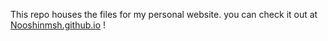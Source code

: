 This repo houses the files for my personal website. you can check it out at [Nooshinmsh.github.io](https://nooshinmsh.github.io/) !
